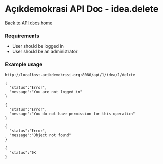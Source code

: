 # Açıkdemokrasi API Doc - idea.delete

[Back to API docs home](Home)

### Requirements
- User should be logged in
- User should be an administrator

### Example usage
```
http://localhost.acikdemokrasi.org:8080/api/1/idea/1/delete
```
```
{
  "status":"Error",
  "message":"You are not logged in"
}
```
```
{
  "status":"Error",
  "message":"You do not have permission for this operation"
}
```

```
{
  "status":"Error",
  "message":"Object not found"
}
```
```
{
  "status":"OK
}
```